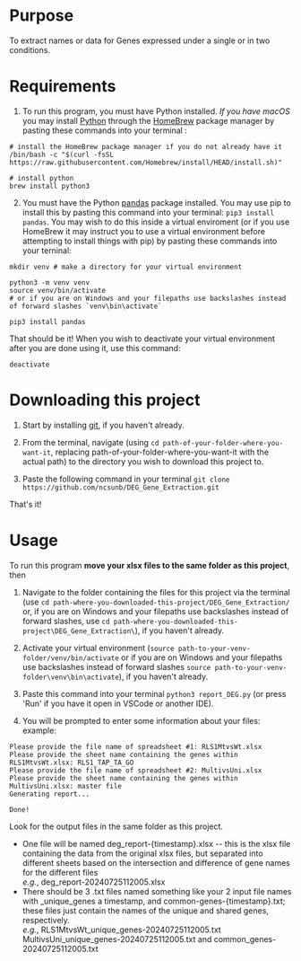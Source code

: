 # Purpose
To extract names or data for Genes  expressed under a single or in two conditions.

# Requirements
1. To run this program, you must have Python installed.
_If you have macOS_ you may install [Python](https://docs.brew.sh/Homebrew-and-Python) through the [HomeBrew](https://brew.sh/) package manager by pasting these commands into your terminal : 
```
# install the HomeBrew package manager if you do not already have it
/bin/bash -c "$(curl -fsSL https://raw.githubusercontent.com/Homebrew/install/HEAD/install.sh)"

# install python
brew install python3
```
2. You must have the Python [pandas](https://pypi.org/project/pandas/) package installed. You may use pip to install this by pasting this command into your terminal: `pip3 install pandas`.
You may wish to do this inside a virtual enviroment (or if you use HomeBrew it may instruct you to use a virtual environment before attempting to install things with pip) by pasting these commands into your terninal:
```
mkdir venv # make a directory for your virtual environment

python3 -m venv venv
source venv/bin/activate
# or if you are on Windows and your filepaths use backslashes instead of forward slashes `venv\bin\activate`

pip3 install pandas
```

That should be it!
When you wish to deactivate your virtual environment after you are done using it, use this command:
```
deactivate
```

# Downloading this project
1. Start by installing [git](https://git-scm.com/book/en/v2/Getting-Started-Installing-Git), if you haven't already.

2. From the terminal, navigate (using `cd path-of-your-folder-where-you-want-it`, replacing path-of-your-folder-where-you-want-it with the actual path) to the directory you wish to download this project to. 

3. Paste the following command in your terminal `git clone https://github.com/ncsunb/DEG_Gene_Extraction.git`

That's it!


# Usage
To run this program **move your xlsx files to the same folder as this project**, then
1. Navigate to the folder containing the files for this project via the terminal (use `cd path-where-you-downloaded-this-project/DEG_Gene_Extraction/` or, if you are on Windows and your filepaths use backslashes instead of forward slashes, use `cd path-where-you-downloaded-this-project\DEG_Gene_Extraction\`), if you haven't already.

2. Activate your virtual environment (`source path-to-your-venv-folder/venv/bin/activate` or if you are on Windows and your filepaths use backslashes instead of forward slashes `source path-to-your-venv-folder\venv\bin\activate`), if you haven't already.

3. Paste this command into your terminal `python3 report_DEG.py` (or press 'Run' if you have it open in VSCode or another IDE).

4. You will be prompted to enter some information about your files:
example:
```
Please provide the file name of spreadsheet #1: RLS1MtvsWt.xlsx
Please provide the sheet name containing the genes within RLS1MtvsWt.xlsx: RLS1_TAP_TA_GO
Please provide the file name of spreadsheet #2: MultivsUni.xlsx
Please provide the sheet name containing the genes within MultivsUni.xlsx: master file
Generating report...

Done!
```
Look for the output files in the same folder as this project.
- One file will be named deg_report-{timestamp}.xlsx -- this is the xlsx file containing the data from the original xlsx files, but separated into different sheets based on the intersection and difference of gene names for the different files   
_e.g._, deg_report-20240725112005.xlsx
- There should be 3 .txt files named something like your 2 input file names with _unique_genes a timestamp, and common-genes-{timestamp}.txt; these files just contain the names of the unique and shared genes, respectively.   
_e.g._, RLS1MtvsWt_unique_genes-20240725112005.txt MultivsUni_unique_genes-20240725112005.txt and common_genes-20240725112005.txt
